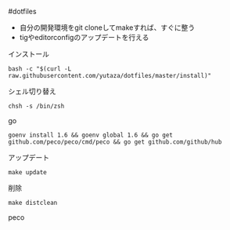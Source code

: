 #dotfiles

* 自分の開発環境をgit cloneしてmakeすれば、すぐに整う
* tigやeditorconfigのアップデートを行える

インストール
```
bash -c "$(curl -L raw.githubusercontent.com/yutaza/dotfiles/master/install)"
```

シェル切り替え
```
chsh -s /bin/zsh
```

go
```
goenv install 1.6 && goenv global 1.6 && go get github.com/peco/peco/cmd/peco && go get github.com/github/hub
```


アップデート
```
make update
```

削除
```
make distclean
```

peco
```
```
